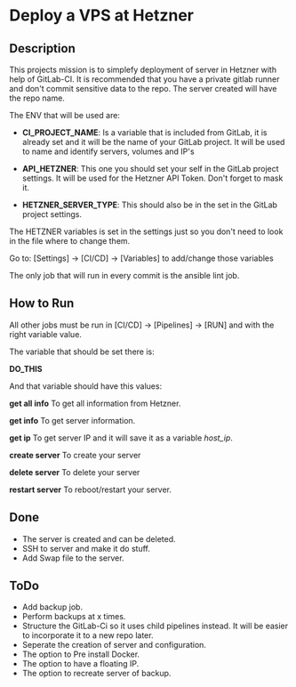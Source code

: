 # Deploy a VPS at Hetzner


## Description

This projects mission is to simplefy deployment of server in Hetzner with help of GitLab-CI.
It is recommended that you have a private gitlab runner and don't commit sensitive data to the repo.
The server created will have the repo name.

The ENV that will be used are:

* **CI_PROJECT_NAME**: Is a variable that is included from GitLab, it is already set and it will be the name of your GitLab project. It will be used to name and identify servers, volumes and IP's

* **API_HETZNER**: This one you should set your self in the GitLab project settings. It will be used for the Hetzner API Token. Don't forget to mask it.

* **HETZNER_SERVER_TYPE**: This should also be in the set in the GitLab project settings.

The HETZNER variables is set in the settings just so you don't need to look in the file where to change them.

Go to: [Settings] -> [CI/CD] -> [Variables] to add/change those variables


The only job that will run in every commit is the ansible lint job.

## How to Run

All other jobs must be run in [CI/CD] -> [Pipelines] -> [RUN] and with the right variable value.

The variable that should be set there is:

**DO_THIS**

And that variable should have this values:

**get all info**    To get all information from Hetzner.

**get info**        To get server information.

**get ip**          To get server IP and it will save it as a variable *host_ip*.

**create server**   To create your server

**delete server**   To delete your server

**restart server**  To reboot/restart your server.


## Done

 * The server is created and can be deleted.
 * SSH to server and make it do stuff.
 * Add Swap file to the server.

## ToDo

 * Add backup job.
 * Perform backups at x times.
 * Structure the GitLab-Ci so it uses child pipelines instead. It will be easier to incorporate it to a new repo later.
 * Seperate the creation of server and configuration.
 * The option to Pre install Docker.
 * The option to have a floating IP.
 * The option to recreate server of backup.
